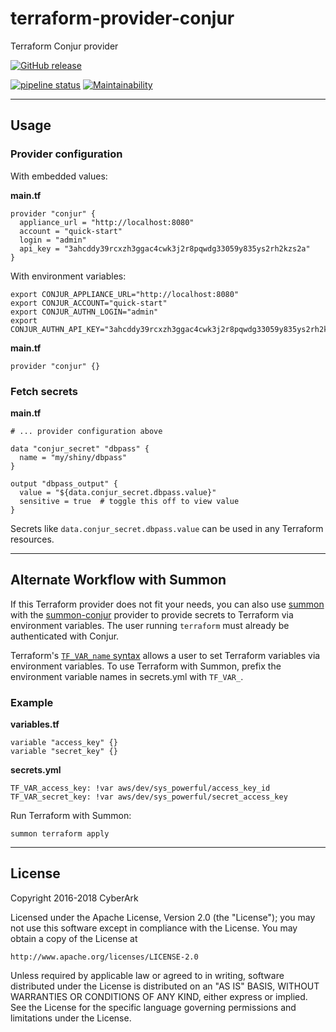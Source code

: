 # terraform-provider-conjur

Terraform Conjur provider

[![GitHub release](https://img.shields.io/github/release/cyberark/terraform-provider-conjur.svg)](https://github.com/cyberark/terraform-provider-conjur/releases/latest)

[![pipeline status](https://gitlab.com/cyberark/terraform-provider-conjur/badges/master/pipeline.svg)](https://gitlab.com/cyberark/terraform-provider-conjur/pipelines)
[![Maintainability](https://api.codeclimate.com/v1/badges/e9fc0a2de573aa189a3c/maintainability)](https://codeclimate.com/github/cyberark/terraform-provider-conjur/maintainability)

---

## Usage

### Provider configuration

With embedded values:

**main.tf**

```
provider "conjur" {
  appliance_url = "http://localhost:8080"
  account = "quick-start"
  login = "admin"
  api_key = "3ahcddy39rcxzh3ggac4cwk3j2r8pqwdg33059y835ys2rh2kzs2a"
}
```

With environment variables:

```
export CONJUR_APPLIANCE_URL="http://localhost:8080"
export CONJUR_ACCOUNT="quick-start"
export CONJUR_AUTHN_LOGIN="admin"
export CONJUR_AUTHN_API_KEY="3ahcddy39rcxzh3ggac4cwk3j2r8pqwdg33059y835ys2rh2kzs2a"
```

**main.tf**

```
provider "conjur" {}
```

### Fetch secrets

**main.tf**

```
# ... provider configuration above

data "conjur_secret" "dbpass" {
  name = "my/shiny/dbpass"
}

output "dbpass_output" {
  value = "${data.conjur_secret.dbpass.value}"
  sensitive = true  # toggle this off to view value
}
```

Secrets like `data.conjur_secret.dbpass.value` can be used in any Terraform resources.

---

## Alternate Workflow with Summon

If this Terraform provider does not fit your needs, you can also use
[summon](https://github.com/cyberark/summon) with the
[summon-conjur](https://github.com/cyberark/summon-conjur) provider
to provide secrets to Terraform via environment variables.
The user running `terraform` must already be authenticated with Conjur.

Terraform's [`TF_VAR_name` syntax](https://www.terraform.io/docs/configuration/environment-variables.html#tf_var_name)
allows a user to set Terraform variables via environment variables.
To use Terraform with Summon, prefix the environment variable names in secrets.yml with `TF_VAR_`.

### Example

**variables.tf**

```
variable "access_key" {}
variable "secret_key" {}
```

**secrets.yml**

```
TF_VAR_access_key: !var aws/dev/sys_powerful/access_key_id
TF_VAR_secret_key: !var aws/dev/sys_powerful/secret_access_key
```

Run Terraform with Summon:

```
summon terraform apply
```

---

## License

Copyright 2016-2018 CyberArk

Licensed under the Apache License, Version 2.0 (the "License");
you may not use this software except in compliance with the License.
You may obtain a copy of the License at

    http://www.apache.org/licenses/LICENSE-2.0

Unless required by applicable law or agreed to in writing, software
distributed under the License is distributed on an "AS IS" BASIS,
WITHOUT WARRANTIES OR CONDITIONS OF ANY KIND, either express or implied.
See the License for the specific language governing permissions and
limitations under the License.
